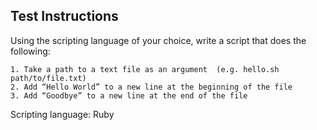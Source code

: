 ## Test Instructions

Using the scripting language of your choice, write a script that does the following:

    1. Take a path to a text file as an argument  (e.g. hello.sh path/to/file.txt)
    2. Add “Hello World” to a new line at the beginning of the file
    3. Add “Goodbye” to a new line at the end of the file

Scripting language: Ruby
